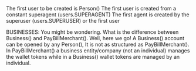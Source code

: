 <!-- DEVELOPMENT MOTTO: FEAR OF COMPETITION IS A PROOF OF INCOMPETENCE -->
<!-- Fuck your feelings. "Code is brittle" Where the hell were you when I started? -->
<!-- You think it was easy huh? -->
<!-- Repository: https://github.com/barasapeter/XApp -->
The first user to be created is Person()
The first user is created from a constant superagent (users.SUPERAGENT)
The first agent is created by the superuser (users.SUPERUSER) or the first user

BUSINESSES:
You might be wondering. What is the difference between Business() and PayBillMerchant(). Well, here we go!
    A Business() account can be opened by any Person(), It is not as structured as PayBillMerchant(). In 
    PayBillMerchant() a business entity/company (not an individual) manages the wallet tokens while in a
    Business() wallet tokens are managed by an individual.
